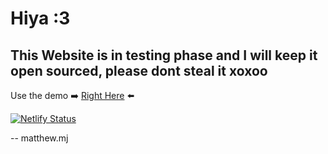 # Hiya :3
## This Website is in testing phase and I will keep it open sourced, please dont steal it xoxoo
Use the demo ➡️ [Right Here](https://timely-mousse-124fb4.netlify.app/) ⬅️

[![Netlify Status](https://api.netlify.com/api/v1/badges/b148f01e-7f39-4831-b136-4cc10c2e18e6/deploy-status)](https://app.netlify.com/sites/timely-mousse-124fb4/deploys)

-- matthew.mj
